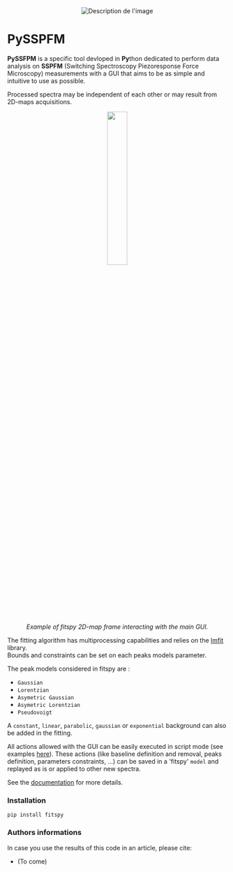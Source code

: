 <div style="text-align:center">
  <img src=(https://github.com/yudgugger/PySSPFM/blob/main/resources/logoPySSPFM_white.PNG) alt="Description de l'image">
</div>

# PySSPFM

**PySSFPM** is a specific tool devloped in **Py**thon dedicated to perform data analysis on **SSPFM** (Switching Spectroscopy Piezoresponse Force Microscopy) measurements
with a GUI that aims to be as simple and intuitive to use as possible.

Processed spectra may be independent of each other or may result from 2D-maps
acquisitions.
<p align="center" width="100%">
    <img align="center" width="30%" src=https://cea-metrocarac.github.io/fitspy/2d-map.png> <br>
    <em>Example of fitspy 2D-map frame interacting with the main GUI.</em> 

</p>

The fitting algorithm has multiprocessing capabilities and relies on
the [lmfit](https://github.com/lmfit/lmfit-py) library.<br>
Bounds and constraints can be set on each peaks models parameter.

The peak models considered in fitspy are :

* `Gaussian`
* `Lorentzian`
* `Asymetric Gaussian`
* `Asymetric Lorentzian`
* `Pseudovoigt`

A `constant`, `linear`, `parabolic`, `gaussian` or `exponential` background can
also be added in the fitting.

All actions allowed with the GUI can be easily executed in script mode (see
examples [here](https://github.com/CEA-MetroCarac/fitspy/tree/main/examples)).
These actions (like baseline definition and removal, peaks definition,
parameters constraints, ...) can be saved in a 'fitspy' `model` and replayed as
is or applied to other new spectra.

See the [documentation](https://github.com/CEA-MetroCarac/fitspy/tree/main/doc) for more details.

### Installation

```
pip install fitspy
```


### Authors informations

In case you use the results of this code in an article, please cite:

- (To come)

